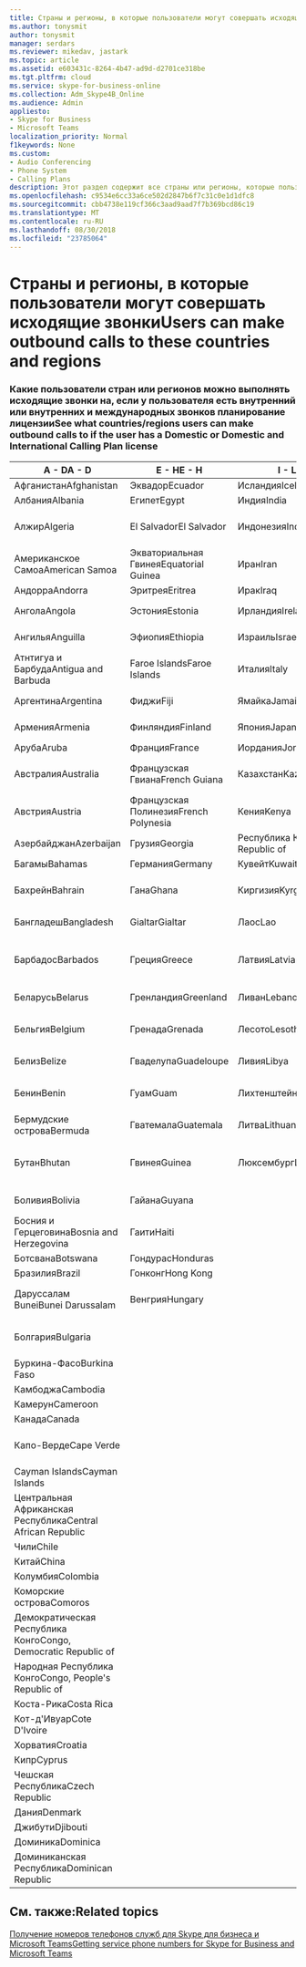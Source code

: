 ```yaml
---
title: Страны и регионы, в которые пользователи могут совершать исходящие звонки
ms.author: tonysmit
author: tonysmit
manager: serdars
ms.reviewer: mikedav, jastark
ms.topic: article
ms.assetid: e603431c-8264-4b47-ad9d-d2701ce318be
ms.tgt.pltfrm: cloud
ms.service: skype-for-business-online
ms.collection: Adm_Skype4B_Online
ms.audience: Admin
appliesto:
- Skype for Business
- Microsoft Teams
localization_priority: Normal
f1keywords: None
ms.custom:
- Audio Conferencing
- Phone System
- Calling Plans
description: Этот раздел содержит все страны или регионы, которые пользователи можно установить исходящие вызовы, если у них есть вызов планирование.
ms.openlocfilehash: c9534e6cc33a6ce502d2847b6f7c31c0e1d1dfc8
ms.sourcegitcommit: cbb4738e119cf366c3aad9aad7f7b369bcd86c19
ms.translationtype: MT
ms.contentlocale: ru-RU
ms.lasthandoff: 08/30/2018
ms.locfileid: "23785064"
---
```

# <a name="users-can-make-outbound-calls-to-these-countries-and-regions"></a><span data-ttu-id="d7a11-103">Страны и регионы, в которые пользователи могут совершать исходящие звонки</span><span class="sxs-lookup"><span data-stu-id="d7a11-103">Users can make outbound calls to these countries and regions</span></span>

### <a name="see-what-countriesregions-users-can-make-outbound-calls-to-if-the-user-has-a-domestic-or-domestic-and-international-calling-plan-license"></a><span data-ttu-id="d7a11-104">Какие пользователи стран или регионов можно выполнять исходящие звонки на, если у пользователя есть внутренний или внутренних и международных звонков планирование лицензии</span><span class="sxs-lookup"><span data-stu-id="d7a11-104">See what countries/regions users can make outbound calls to if the user has a Domestic or Domestic and International Calling Plan license</span></span>

|<span data-ttu-id="d7a11-105">**A - D**</span><span class="sxs-lookup"><span data-stu-id="d7a11-105">**A - D**</span></span>| <span data-ttu-id="d7a11-106">**E - H**</span><span class="sxs-lookup"><span data-stu-id="d7a11-106">**E - H**</span></span>|<span data-ttu-id="d7a11-107">**I - L**</span><span class="sxs-lookup"><span data-stu-id="d7a11-107">**I - L**</span></span>|<span data-ttu-id="d7a11-108">**M - O**</span><span class="sxs-lookup"><span data-stu-id="d7a11-108">**M - O**</span></span>|<span data-ttu-id="d7a11-109">**P - S**</span><span class="sxs-lookup"><span data-stu-id="d7a11-109">**P - S**</span></span>|<span data-ttu-id="d7a11-110">**T - Z**</span><span class="sxs-lookup"><span data-stu-id="d7a11-110">**T - Z**</span></span>|
---|---|---|---|---|---|
|<span data-ttu-id="d7a11-111">Афганистан</span><span class="sxs-lookup"><span data-stu-id="d7a11-111">Afghanistan</span></span>|<span data-ttu-id="d7a11-112">Эквадор</span><span class="sxs-lookup"><span data-stu-id="d7a11-112">Ecuador</span></span> |<span data-ttu-id="d7a11-113">Исландия</span><span class="sxs-lookup"><span data-stu-id="d7a11-113">Iceland</span></span> |<span data-ttu-id="d7a11-114">Макао</span><span class="sxs-lookup"><span data-stu-id="d7a11-114">Macau</span></span> |<span data-ttu-id="d7a11-115">Пакистан</span><span class="sxs-lookup"><span data-stu-id="d7a11-115">Pakistan</span></span> |<span data-ttu-id="d7a11-116">Тайвань</span><span class="sxs-lookup"><span data-stu-id="d7a11-116">Taiwan</span></span>   |
|<span data-ttu-id="d7a11-117">Албания</span><span class="sxs-lookup"><span data-stu-id="d7a11-117">Albania</span></span>|<span data-ttu-id="d7a11-118">Египет</span><span class="sxs-lookup"><span data-stu-id="d7a11-118">Egypt</span></span> |<span data-ttu-id="d7a11-119">Индия</span><span class="sxs-lookup"><span data-stu-id="d7a11-119">India</span></span> |<span data-ttu-id="d7a11-120">Македония</span><span class="sxs-lookup"><span data-stu-id="d7a11-120">Macedonia</span></span> |<span data-ttu-id="d7a11-121">Палау</span><span class="sxs-lookup"><span data-stu-id="d7a11-121">Palau</span></span> |<span data-ttu-id="d7a11-122">Таджикистан</span><span class="sxs-lookup"><span data-stu-id="d7a11-122">Tajikistan</span></span>   |
|<span data-ttu-id="d7a11-123">Алжир</span><span class="sxs-lookup"><span data-stu-id="d7a11-123">Algeria</span></span>|<span data-ttu-id="d7a11-124">El Salvador</span><span class="sxs-lookup"><span data-stu-id="d7a11-124">El Salvador</span></span> |<span data-ttu-id="d7a11-125">Индонезия</span><span class="sxs-lookup"><span data-stu-id="d7a11-125">Indonesia</span></span> |<span data-ttu-id="d7a11-126">Малави</span><span class="sxs-lookup"><span data-stu-id="d7a11-126">Malawi</span></span> |<span data-ttu-id="d7a11-127">Palestinian Authority</span><span class="sxs-lookup"><span data-stu-id="d7a11-127">Palestinian Authority</span></span> |<span data-ttu-id="d7a11-128">Объединенная Республика Танзания</span><span class="sxs-lookup"><span data-stu-id="d7a11-128">Tanzania, United Republic of</span></span>  |
|<span data-ttu-id="d7a11-129">Американское Самоа</span><span class="sxs-lookup"><span data-stu-id="d7a11-129">American Samoa</span></span>|<span data-ttu-id="d7a11-130">Экваториальная Гвинея</span><span class="sxs-lookup"><span data-stu-id="d7a11-130">Equatorial Guinea</span></span> |<span data-ttu-id="d7a11-131">Иран</span><span class="sxs-lookup"><span data-stu-id="d7a11-131">Iran</span></span> |<span data-ttu-id="d7a11-132">Малайзия</span><span class="sxs-lookup"><span data-stu-id="d7a11-132">Malaysia</span></span> |<span data-ttu-id="d7a11-133">Панама</span><span class="sxs-lookup"><span data-stu-id="d7a11-133">Panama</span></span> | <span data-ttu-id="d7a11-134">Таиланд</span><span class="sxs-lookup"><span data-stu-id="d7a11-134">Thailand</span></span>   |
|<span data-ttu-id="d7a11-135">Андорра</span><span class="sxs-lookup"><span data-stu-id="d7a11-135">Andorra</span></span> |<span data-ttu-id="d7a11-136">Эритрея</span><span class="sxs-lookup"><span data-stu-id="d7a11-136">Eritrea</span></span> |<span data-ttu-id="d7a11-137">Ирак</span><span class="sxs-lookup"><span data-stu-id="d7a11-137">Iraq</span></span> |<span data-ttu-id="d7a11-138">Мали</span><span class="sxs-lookup"><span data-stu-id="d7a11-138">Mali</span></span> |<span data-ttu-id="d7a11-139">Парагвай</span><span class="sxs-lookup"><span data-stu-id="d7a11-139">Paraguay</span></span> |<span data-ttu-id="d7a11-140">Того</span><span class="sxs-lookup"><span data-stu-id="d7a11-140">Togo</span></span>   |
|<span data-ttu-id="d7a11-141">Ангола</span><span class="sxs-lookup"><span data-stu-id="d7a11-141">Angola</span></span> |<span data-ttu-id="d7a11-142">Эстония</span><span class="sxs-lookup"><span data-stu-id="d7a11-142">Estonia</span></span> |<span data-ttu-id="d7a11-143">Ирландия</span><span class="sxs-lookup"><span data-stu-id="d7a11-143">Ireland</span></span> |<span data-ttu-id="d7a11-144">Мальта</span><span class="sxs-lookup"><span data-stu-id="d7a11-144">Malta</span></span> |<span data-ttu-id="d7a11-145">Перу</span><span class="sxs-lookup"><span data-stu-id="d7a11-145">Peru</span></span> | <span data-ttu-id="d7a11-146">Тринидад и Тобаго</span><span class="sxs-lookup"><span data-stu-id="d7a11-146">Trinidad and Tobago</span></span>  |
|<span data-ttu-id="d7a11-147">Ангилья</span><span class="sxs-lookup"><span data-stu-id="d7a11-147">Anguilla</span></span> |<span data-ttu-id="d7a11-148">Эфиопия</span><span class="sxs-lookup"><span data-stu-id="d7a11-148">Ethiopia</span></span> |<span data-ttu-id="d7a11-149">Израиль</span><span class="sxs-lookup"><span data-stu-id="d7a11-149">Israel</span></span> |<span data-ttu-id="d7a11-150">Маршалловы Острова</span><span class="sxs-lookup"><span data-stu-id="d7a11-150">Marshall Islands</span></span> | <span data-ttu-id="d7a11-151">Филиппины</span><span class="sxs-lookup"><span data-stu-id="d7a11-151">Philippines</span></span> | <span data-ttu-id="d7a11-152">Турция</span><span class="sxs-lookup"><span data-stu-id="d7a11-152">Turkey</span></span> |
|<span data-ttu-id="d7a11-153">Атнтигуа и Барбуда</span><span class="sxs-lookup"><span data-stu-id="d7a11-153">Antigua and Barbuda</span></span> | <span data-ttu-id="d7a11-154">Faroe Islands</span><span class="sxs-lookup"><span data-stu-id="d7a11-154">Faroe Islands</span></span> |<span data-ttu-id="d7a11-155">Италия</span><span class="sxs-lookup"><span data-stu-id="d7a11-155">Italy</span></span> |<span data-ttu-id="d7a11-156">Мартиника</span><span class="sxs-lookup"><span data-stu-id="d7a11-156">Martinique</span></span> |<span data-ttu-id="d7a11-157">Польша</span><span class="sxs-lookup"><span data-stu-id="d7a11-157">Poland</span></span> |<span data-ttu-id="d7a11-158">Туркменистан</span><span class="sxs-lookup"><span data-stu-id="d7a11-158">Turkmenistan</span></span> |
|<span data-ttu-id="d7a11-159">Аргентина</span><span class="sxs-lookup"><span data-stu-id="d7a11-159">Argentina</span></span>|<span data-ttu-id="d7a11-160">Фиджи</span><span class="sxs-lookup"><span data-stu-id="d7a11-160">Fiji</span></span> |<span data-ttu-id="d7a11-161">Ямайка</span><span class="sxs-lookup"><span data-stu-id="d7a11-161">Jamaica</span></span> |<span data-ttu-id="d7a11-162">Маврикий</span><span class="sxs-lookup"><span data-stu-id="d7a11-162">Mauritius</span></span> |<span data-ttu-id="d7a11-163">Португалия</span><span class="sxs-lookup"><span data-stu-id="d7a11-163">Portugal</span></span> |<span data-ttu-id="d7a11-164">О-ва Теркс и Кайкос</span><span class="sxs-lookup"><span data-stu-id="d7a11-164">Turks and Caicos</span></span>   |
|<span data-ttu-id="d7a11-165">Армения</span><span class="sxs-lookup"><span data-stu-id="d7a11-165">Armenia</span></span> |<span data-ttu-id="d7a11-166">Финляндия</span><span class="sxs-lookup"><span data-stu-id="d7a11-166">Finland</span></span> |<span data-ttu-id="d7a11-167">Япония</span><span class="sxs-lookup"><span data-stu-id="d7a11-167">Japan</span></span> |<span data-ttu-id="d7a11-168">Майотта</span><span class="sxs-lookup"><span data-stu-id="d7a11-168">Mayotte</span></span> | <span data-ttu-id="d7a11-169">Пуэрто-Рико</span><span class="sxs-lookup"><span data-stu-id="d7a11-169">Puerto Rico</span></span> |<span data-ttu-id="d7a11-170">Уганда</span><span class="sxs-lookup"><span data-stu-id="d7a11-170">Uganda</span></span>  |
|<span data-ttu-id="d7a11-171">Аруба</span><span class="sxs-lookup"><span data-stu-id="d7a11-171">Aruba</span></span> |<span data-ttu-id="d7a11-172">Франция</span><span class="sxs-lookup"><span data-stu-id="d7a11-172">France</span></span> |<span data-ttu-id="d7a11-173">Иордания</span><span class="sxs-lookup"><span data-stu-id="d7a11-173">Jordan</span></span> |<span data-ttu-id="d7a11-174">Мексика</span><span class="sxs-lookup"><span data-stu-id="d7a11-174">Mexico</span></span> |<span data-ttu-id="d7a11-175">Катар</span><span class="sxs-lookup"><span data-stu-id="d7a11-175">Qatar</span></span> | <span data-ttu-id="d7a11-176">Украина</span><span class="sxs-lookup"><span data-stu-id="d7a11-176">Ukraine</span></span>   |
|<span data-ttu-id="d7a11-177">Австралия</span><span class="sxs-lookup"><span data-stu-id="d7a11-177">Australia</span></span> |<span data-ttu-id="d7a11-178">Французская Гвиана</span><span class="sxs-lookup"><span data-stu-id="d7a11-178">French Guiana</span></span> |<span data-ttu-id="d7a11-179">Казахстан</span><span class="sxs-lookup"><span data-stu-id="d7a11-179">Kazakhstan</span></span> |<span data-ttu-id="d7a11-180">Микронезия</span><span class="sxs-lookup"><span data-stu-id="d7a11-180">Micronesia</span></span> |<span data-ttu-id="d7a11-181">Реюньон</span><span class="sxs-lookup"><span data-stu-id="d7a11-181">Reunion</span></span> |<span data-ttu-id="d7a11-182">Объединенные Арабские Эмираты</span><span class="sxs-lookup"><span data-stu-id="d7a11-182">United Arab Emirates (U.A.E)</span></span>  |
|<span data-ttu-id="d7a11-183">Австрия</span><span class="sxs-lookup"><span data-stu-id="d7a11-183">Austria</span></span> |<span data-ttu-id="d7a11-184">Французская Полинезия</span><span class="sxs-lookup"><span data-stu-id="d7a11-184">French Polynesia</span></span> |<span data-ttu-id="d7a11-185">Кения</span><span class="sxs-lookup"><span data-stu-id="d7a11-185">Kenya</span></span> |<span data-ttu-id="d7a11-186">Молдова</span><span class="sxs-lookup"><span data-stu-id="d7a11-186">Moldova, Republic of</span></span> |<span data-ttu-id="d7a11-187">Румыния</span><span class="sxs-lookup"><span data-stu-id="d7a11-187">Romania</span></span> |<span data-ttu-id="d7a11-188">Великобритания</span><span class="sxs-lookup"><span data-stu-id="d7a11-188">United Kingdom (U.K.)</span></span> |
|<span data-ttu-id="d7a11-189">Азербайджан</span><span class="sxs-lookup"><span data-stu-id="d7a11-189">Azerbaijan</span></span> |<span data-ttu-id="d7a11-190">Грузия</span><span class="sxs-lookup"><span data-stu-id="d7a11-190">Georgia</span></span> |<span data-ttu-id="d7a11-191">Республика Корея</span><span class="sxs-lookup"><span data-stu-id="d7a11-191">Korea, Republic of</span></span> |<span data-ttu-id="d7a11-192">Монако</span><span class="sxs-lookup"><span data-stu-id="d7a11-192">Monaco</span></span> | <span data-ttu-id="d7a11-193">Россия</span><span class="sxs-lookup"><span data-stu-id="d7a11-193">Russian Federation</span></span> |<span data-ttu-id="d7a11-194">США</span><span class="sxs-lookup"><span data-stu-id="d7a11-194">United States (U.S.)</span></span>  |
|<span data-ttu-id="d7a11-195">Багамы</span><span class="sxs-lookup"><span data-stu-id="d7a11-195">Bahamas</span></span> |<span data-ttu-id="d7a11-196">Германия</span><span class="sxs-lookup"><span data-stu-id="d7a11-196">Germany</span></span> |<span data-ttu-id="d7a11-197">Кувейт</span><span class="sxs-lookup"><span data-stu-id="d7a11-197">Kuwait</span></span> |<span data-ttu-id="d7a11-198">Монголия</span><span class="sxs-lookup"><span data-stu-id="d7a11-198">Mongolia</span></span> |<span data-ttu-id="d7a11-199">Руанда</span><span class="sxs-lookup"><span data-stu-id="d7a11-199">Rwanda</span></span> | <span data-ttu-id="d7a11-200">Уругвай</span><span class="sxs-lookup"><span data-stu-id="d7a11-200">Uruguay</span></span> |
|<span data-ttu-id="d7a11-201">Бахрейн</span><span class="sxs-lookup"><span data-stu-id="d7a11-201">Bahrain</span></span> |<span data-ttu-id="d7a11-202">Гана</span><span class="sxs-lookup"><span data-stu-id="d7a11-202">Ghana</span></span> |<span data-ttu-id="d7a11-203">Киргизия</span><span class="sxs-lookup"><span data-stu-id="d7a11-203">Kyrgyzstan</span></span> |<span data-ttu-id="d7a11-204">Черногория</span><span class="sxs-lookup"><span data-stu-id="d7a11-204">Montenegro</span></span> | <span data-ttu-id="d7a11-205">Сент-Китс и Невис</span><span class="sxs-lookup"><span data-stu-id="d7a11-205">Saint Kitts and Nevis</span></span> |<span data-ttu-id="d7a11-206">Узбекистан</span><span class="sxs-lookup"><span data-stu-id="d7a11-206">Uzbekistan</span></span>  |
|<span data-ttu-id="d7a11-207">Бангладеш</span><span class="sxs-lookup"><span data-stu-id="d7a11-207">Bangladesh</span></span> |<span data-ttu-id="d7a11-208">Gialtar</span><span class="sxs-lookup"><span data-stu-id="d7a11-208">Gialtar</span></span> |<span data-ttu-id="d7a11-209">Лаос</span><span class="sxs-lookup"><span data-stu-id="d7a11-209">Lao</span></span> |<span data-ttu-id="d7a11-210">Монтсеррат</span><span class="sxs-lookup"><span data-stu-id="d7a11-210">Montserrat</span></span> | <span data-ttu-id="d7a11-211">Сент-Люсия</span><span class="sxs-lookup"><span data-stu-id="d7a11-211">Saint Lucia</span></span> |<span data-ttu-id="d7a11-212">Город-государство Ватикан</span><span class="sxs-lookup"><span data-stu-id="d7a11-212">Vatican City State</span></span>  |
|<span data-ttu-id="d7a11-213">Барбадос</span><span class="sxs-lookup"><span data-stu-id="d7a11-213">Barbados</span></span> |<span data-ttu-id="d7a11-214">Греция</span><span class="sxs-lookup"><span data-stu-id="d7a11-214">Greece</span></span> |<span data-ttu-id="d7a11-215">Латвия</span><span class="sxs-lookup"><span data-stu-id="d7a11-215">Latvia</span></span> |<span data-ttu-id="d7a11-216">Марокко</span><span class="sxs-lookup"><span data-stu-id="d7a11-216">Morocco</span></span> |<span data-ttu-id="d7a11-217">Сент-Винсент и Гренадины</span><span class="sxs-lookup"><span data-stu-id="d7a11-217">Saint Vincent and the Grenadines</span></span> |<span data-ttu-id="d7a11-218">Венесуэла</span><span class="sxs-lookup"><span data-stu-id="d7a11-218">Venezuela</span></span>   |
|<span data-ttu-id="d7a11-219">Беларусь</span><span class="sxs-lookup"><span data-stu-id="d7a11-219">Belarus</span></span> |<span data-ttu-id="d7a11-220">Гренландия</span><span class="sxs-lookup"><span data-stu-id="d7a11-220">Greenland</span></span> |<span data-ttu-id="d7a11-221">Ливан</span><span class="sxs-lookup"><span data-stu-id="d7a11-221">Lebanon</span></span> |<span data-ttu-id="d7a11-222">Мозамбик</span><span class="sxs-lookup"><span data-stu-id="d7a11-222">Mozambique</span></span> | <span data-ttu-id="d7a11-223">Сан-Марино</span><span class="sxs-lookup"><span data-stu-id="d7a11-223">San Marino</span></span> |<span data-ttu-id="d7a11-224">Вьетнам</span><span class="sxs-lookup"><span data-stu-id="d7a11-224">Viet Nam</span></span>  |
|<span data-ttu-id="d7a11-225">Бельгия</span><span class="sxs-lookup"><span data-stu-id="d7a11-225">Belgium</span></span> |<span data-ttu-id="d7a11-226">Гренада</span><span class="sxs-lookup"><span data-stu-id="d7a11-226">Grenada</span></span> |<span data-ttu-id="d7a11-227">Лесото</span><span class="sxs-lookup"><span data-stu-id="d7a11-227">Lesotho</span></span> |<span data-ttu-id="d7a11-228">Мьянма</span><span class="sxs-lookup"><span data-stu-id="d7a11-228">Myanmar</span></span> | <span data-ttu-id="d7a11-229">Саудовская Аравия</span><span class="sxs-lookup"><span data-stu-id="d7a11-229">Saudi Arabia</span></span> | <span data-ttu-id="d7a11-230">Виргинские острова (Великобритания)</span><span class="sxs-lookup"><span data-stu-id="d7a11-230">Virgin Islands (British)</span></span> |
|<span data-ttu-id="d7a11-231">Белиз</span><span class="sxs-lookup"><span data-stu-id="d7a11-231">Belize</span></span> |<span data-ttu-id="d7a11-232">Гваделупа</span><span class="sxs-lookup"><span data-stu-id="d7a11-232">Guadeloupe</span></span> |<span data-ttu-id="d7a11-233">Ливия</span><span class="sxs-lookup"><span data-stu-id="d7a11-233">Libya</span></span> |<span data-ttu-id="d7a11-234">Намибия</span><span class="sxs-lookup"><span data-stu-id="d7a11-234">Namibia</span></span> |<span data-ttu-id="d7a11-235">Сенегал</span><span class="sxs-lookup"><span data-stu-id="d7a11-235">Senegal</span></span> | <span data-ttu-id="d7a11-236">Виргинские острова (США)</span><span class="sxs-lookup"><span data-stu-id="d7a11-236">Virgin Islands (U.S.)</span></span>  |
|<span data-ttu-id="d7a11-237">Бенин</span><span class="sxs-lookup"><span data-stu-id="d7a11-237">Benin</span></span> |<span data-ttu-id="d7a11-238">Гуам</span><span class="sxs-lookup"><span data-stu-id="d7a11-238">Guam</span></span> |<span data-ttu-id="d7a11-239">Лихтенштейн</span><span class="sxs-lookup"><span data-stu-id="d7a11-239">Liechtenstein</span></span> |<span data-ttu-id="d7a11-240">Непал</span><span class="sxs-lookup"><span data-stu-id="d7a11-240">Nepal</span></span> | <span data-ttu-id="d7a11-241">Сербия</span><span class="sxs-lookup"><span data-stu-id="d7a11-241">Serbia</span></span> | <span data-ttu-id="d7a11-242">Острова Уоллис и Футуна</span><span class="sxs-lookup"><span data-stu-id="d7a11-242">Wallis and Futuna Islands</span></span>  |
|<span data-ttu-id="d7a11-243">Бермудские острова</span><span class="sxs-lookup"><span data-stu-id="d7a11-243">Bermuda</span></span> |<span data-ttu-id="d7a11-244">Гватемала</span><span class="sxs-lookup"><span data-stu-id="d7a11-244">Guatemala</span></span> |<span data-ttu-id="d7a11-245">Литва</span><span class="sxs-lookup"><span data-stu-id="d7a11-245">Lithuania</span></span> |<span data-ttu-id="d7a11-246">Нидерланды</span><span class="sxs-lookup"><span data-stu-id="d7a11-246">Netherlands</span></span> |<span data-ttu-id="d7a11-247">Сингапур</span><span class="sxs-lookup"><span data-stu-id="d7a11-247">Singapore</span></span> |<span data-ttu-id="d7a11-248">Йемен</span><span class="sxs-lookup"><span data-stu-id="d7a11-248">Yemen</span></span> |
|<span data-ttu-id="d7a11-249">Бутан</span><span class="sxs-lookup"><span data-stu-id="d7a11-249">Bhutan</span></span> |<span data-ttu-id="d7a11-250">Гвинея</span><span class="sxs-lookup"><span data-stu-id="d7a11-250">Guinea</span></span> |<span data-ttu-id="d7a11-251">Люксембург</span><span class="sxs-lookup"><span data-stu-id="d7a11-251">Luxembourg</span></span> |<span data-ttu-id="d7a11-252">Нидерландские Антильские острова</span><span class="sxs-lookup"><span data-stu-id="d7a11-252">Netherlands Antilles</span></span> |<span data-ttu-id="d7a11-253">Словакия</span><span class="sxs-lookup"><span data-stu-id="d7a11-253">Slovakia</span></span> |<span data-ttu-id="d7a11-254">Замбия</span><span class="sxs-lookup"><span data-stu-id="d7a11-254">Zambia</span></span>  |
|<span data-ttu-id="d7a11-255">Боливия</span><span class="sxs-lookup"><span data-stu-id="d7a11-255">Bolivia</span></span> |<span data-ttu-id="d7a11-256">Гайана</span><span class="sxs-lookup"><span data-stu-id="d7a11-256">Guyana</span></span>| |<span data-ttu-id="d7a11-257">Новая Каледония</span><span class="sxs-lookup"><span data-stu-id="d7a11-257">New Caledonia</span></span> |<span data-ttu-id="d7a11-258">Словения</span><span class="sxs-lookup"><span data-stu-id="d7a11-258">Slovenia</span></span> |<span data-ttu-id="d7a11-259">Зимбабве</span><span class="sxs-lookup"><span data-stu-id="d7a11-259">Zimbabwe</span></span> |
|<span data-ttu-id="d7a11-260">Босния и Герцеговина</span><span class="sxs-lookup"><span data-stu-id="d7a11-260">Bosnia and Herzegovina</span></span> |<span data-ttu-id="d7a11-261">Гаити</span><span class="sxs-lookup"><span data-stu-id="d7a11-261">Haiti</span></span> ||<span data-ttu-id="d7a11-262">Новая Зеландия</span><span class="sxs-lookup"><span data-stu-id="d7a11-262">New Zealand</span></span> |<span data-ttu-id="d7a11-263">Южная Африка</span><span class="sxs-lookup"><span data-stu-id="d7a11-263">South Africa</span></span> | 
|<span data-ttu-id="d7a11-264">Ботсвана</span><span class="sxs-lookup"><span data-stu-id="d7a11-264">Botswana</span></span> |<span data-ttu-id="d7a11-265">Гондурас</span><span class="sxs-lookup"><span data-stu-id="d7a11-265">Honduras</span></span> ||<span data-ttu-id="d7a11-266">Никарагуа</span><span class="sxs-lookup"><span data-stu-id="d7a11-266">Nicaragua</span></span> |<span data-ttu-id="d7a11-267">Испания</span><span class="sxs-lookup"><span data-stu-id="d7a11-267">Spain</span></span> |
|<span data-ttu-id="d7a11-268">Бразилия</span><span class="sxs-lookup"><span data-stu-id="d7a11-268">Brazil</span></span> |<span data-ttu-id="d7a11-269">Гонконг</span><span class="sxs-lookup"><span data-stu-id="d7a11-269">Hong Kong</span></span> ||<span data-ttu-id="d7a11-270">Нигер</span><span class="sxs-lookup"><span data-stu-id="d7a11-270">Niger</span></span> |<span data-ttu-id="d7a11-271">Sri Lanka</span><span class="sxs-lookup"><span data-stu-id="d7a11-271">Sri Lanka</span></span> | 
|<span data-ttu-id="d7a11-272">Даруссалам Bunei</span><span class="sxs-lookup"><span data-stu-id="d7a11-272">Bunei Darussalam</span></span> |<span data-ttu-id="d7a11-273">Венгрия</span><span class="sxs-lookup"><span data-stu-id="d7a11-273">Hungary</span></span> ||<span data-ttu-id="d7a11-274">Нигерия</span><span class="sxs-lookup"><span data-stu-id="d7a11-274">Nigeria</span></span> |<span data-ttu-id="d7a11-275">Сен-Пьер и Миклеон</span><span class="sxs-lookup"><span data-stu-id="d7a11-275">St. Pierre and Miquelon</span></span> | 
|<span data-ttu-id="d7a11-276">Болгария</span><span class="sxs-lookup"><span data-stu-id="d7a11-276">Bulgaria</span></span> |||<span data-ttu-id="d7a11-277">Северные Марианские острова</span><span class="sxs-lookup"><span data-stu-id="d7a11-277">Northern Mariana Islands</span></span> |<span data-ttu-id="d7a11-278">Судан</span><span class="sxs-lookup"><span data-stu-id="d7a11-278">Sudan</span></span> |
|<span data-ttu-id="d7a11-279">Буркина-Фасо</span><span class="sxs-lookup"><span data-stu-id="d7a11-279">Burkina Faso</span></span> |||<span data-ttu-id="d7a11-280">Норвегия</span><span class="sxs-lookup"><span data-stu-id="d7a11-280">Norway</span></span> |<span data-ttu-id="d7a11-281">Суринам</span><span class="sxs-lookup"><span data-stu-id="d7a11-281">Suriname</span></span> |
|<span data-ttu-id="d7a11-282">Камбоджа</span><span class="sxs-lookup"><span data-stu-id="d7a11-282">Cambodia</span></span> |||<span data-ttu-id="d7a11-283">Оман</span><span class="sxs-lookup"><span data-stu-id="d7a11-283">Oman</span></span> |<span data-ttu-id="d7a11-284">Свазиленд</span><span class="sxs-lookup"><span data-stu-id="d7a11-284">Swaziland</span></span> | 
|<span data-ttu-id="d7a11-285">Камерун</span><span class="sxs-lookup"><span data-stu-id="d7a11-285">Cameroon</span></span> ||||<span data-ttu-id="d7a11-286">Швеция</span><span class="sxs-lookup"><span data-stu-id="d7a11-286">Sweden</span></span> |
|<span data-ttu-id="d7a11-287">Канада</span><span class="sxs-lookup"><span data-stu-id="d7a11-287">Canada</span></span> ||||<span data-ttu-id="d7a11-288">Швейцария</span><span class="sxs-lookup"><span data-stu-id="d7a11-288">Switzerland</span></span> | 
|<span data-ttu-id="d7a11-289">Капо-Верде</span><span class="sxs-lookup"><span data-stu-id="d7a11-289">Cape Verde</span></span> ||||<span data-ttu-id="d7a11-290">Сирийская Арабская Республика</span><span class="sxs-lookup"><span data-stu-id="d7a11-290">Syrian Arab Republic</span></span> |
|<span data-ttu-id="d7a11-291">Cayman Islands</span><span class="sxs-lookup"><span data-stu-id="d7a11-291">Cayman Islands</span></span> |
|<span data-ttu-id="d7a11-292">Центральная Африканская Республика</span><span class="sxs-lookup"><span data-stu-id="d7a11-292">Central African Republic</span></span> |
|<span data-ttu-id="d7a11-293">Чили</span><span class="sxs-lookup"><span data-stu-id="d7a11-293">Chile</span></span> |
|<span data-ttu-id="d7a11-294">Китай</span><span class="sxs-lookup"><span data-stu-id="d7a11-294">China</span></span> |
|<span data-ttu-id="d7a11-295">Колумбия</span><span class="sxs-lookup"><span data-stu-id="d7a11-295">Colombia</span></span> |
|<span data-ttu-id="d7a11-296">Коморские острова</span><span class="sxs-lookup"><span data-stu-id="d7a11-296">Comoros</span></span> |
|<span data-ttu-id="d7a11-297">Демократическая Республика Конго</span><span class="sxs-lookup"><span data-stu-id="d7a11-297">Congo, Democratic Republic of</span></span> |
|<span data-ttu-id="d7a11-298">Народная Республика Конго</span><span class="sxs-lookup"><span data-stu-id="d7a11-298">Congo, People's Republic of</span></span> |
|<span data-ttu-id="d7a11-299">Коста-Рика</span><span class="sxs-lookup"><span data-stu-id="d7a11-299">Costa Rica</span></span> |
|<span data-ttu-id="d7a11-300">Кот-д'Ивуар</span><span class="sxs-lookup"><span data-stu-id="d7a11-300">Cote D'Ivoire</span></span> |
|<span data-ttu-id="d7a11-301">Хорватия</span><span class="sxs-lookup"><span data-stu-id="d7a11-301">Croatia</span></span> |
|<span data-ttu-id="d7a11-302">Кипр</span><span class="sxs-lookup"><span data-stu-id="d7a11-302">Cyprus</span></span> |
|<span data-ttu-id="d7a11-303">Чешская Республика</span><span class="sxs-lookup"><span data-stu-id="d7a11-303">Czech Republic</span></span> |
|<span data-ttu-id="d7a11-304">Дания</span><span class="sxs-lookup"><span data-stu-id="d7a11-304">Denmark</span></span> |
|<span data-ttu-id="d7a11-305">Джибути</span><span class="sxs-lookup"><span data-stu-id="d7a11-305">Djibouti</span></span> |
|<span data-ttu-id="d7a11-306">Доминика</span><span class="sxs-lookup"><span data-stu-id="d7a11-306">Dominica</span></span> |
|<span data-ttu-id="d7a11-307">Доминиканская Республика</span><span class="sxs-lookup"><span data-stu-id="d7a11-307">Dominican Republic</span></span> |

## <a name="related-topics"></a><span data-ttu-id="d7a11-308">См. также:</span><span class="sxs-lookup"><span data-stu-id="d7a11-308">Related topics</span></span>

[<span data-ttu-id="d7a11-309">Получение номеров телефонов служб для Skype для бизнеса и Microsoft Teams</span><span class="sxs-lookup"><span data-stu-id="d7a11-309">Getting service phone numbers for Skype for Business and Microsoft Teams</span></span>](/SkypeForBusiness/what-is-phone-system-in-office-365/getting-service-phone-numbers)

  
 